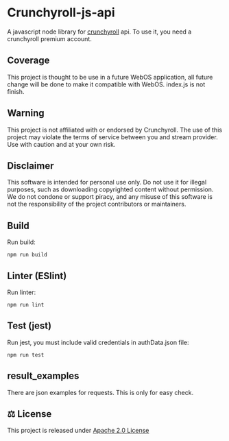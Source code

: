 # Crunchyroll-js-api

A javascript node library for [crunchyroll](https://www.crunchyroll.com) api. To use it, you need a crunchyroll premium account.


## Coverage

This project is thought to be use in a future WebOS application, all future change will be done 
to make it compatible with WebOS.
index.js is not finish.

## Warning

This project is not affiliated with or endorsed by Crunchyroll. The use of this project may violate 
the terms of service between you and stream provider. Use with caution and at your own risk.

## Disclaimer

This software is intended for personal use only. Do not use it for illegal purposes, such as downloading 
copyrighted content without permission. We do not condone or support piracy, and any misuse of this 
software is not the responsibility of the project contributors or maintainers.

## Build

Run build:

```
npm run build
```

## Linter (ESlint)

Run linter:

```
npm run lint
```

## Test (jest)

Run jest, you must include valid credentials in authData.json file:

```
npm run test
```

## result_examples

There are json examples for requests. This is only for easy check.


## ⚖ License

This project is released under [Apache 2.0 License](LICENSE)
